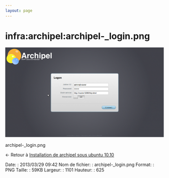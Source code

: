 ```yaml
---
layout: page
---
```


infra:archipel:archipel-\_login.png
===================================

[![archipel-\_login.png](../../../assets/media/infra/archipel/archipel-_login.png@cache=&w=900&h=510 "archipel-_login.png")](../../../assets/media/infra/archipel/archipel-_login.png@cache= "Afficher le fichier original")

archipel-\_login.png

← Retour à [Installation de archipel sous ubuntu
10.10](../../../infra/archipel.html "infra:archipel")

Date:
:   2013/03/29 09:42
Nom de fichier:
:   archipel-\_login.png
Format:
:   PNG
Taille:
:   59KB
Largeur:
:   1101
Hauteur:
:   625

